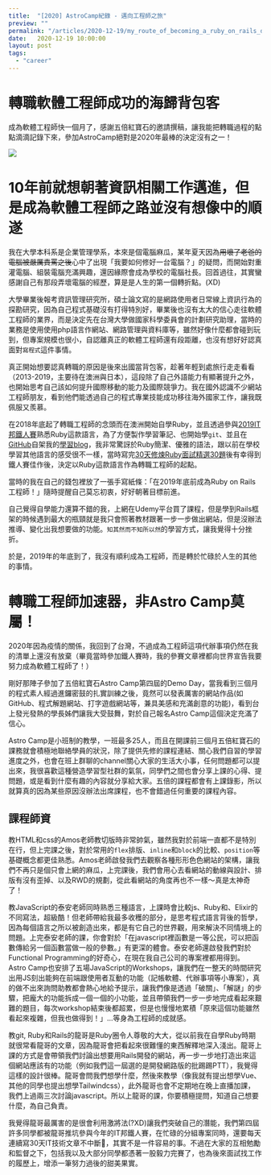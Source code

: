 ```yaml
---
title:  "[2020] AstroCamp紀錄 - 邁向工程師之旅"
preview: ""
permalink: "/articles/2020-12-19/my_route_of_becoming_a_ruby_on_rails_developer"
date:   2020-12-19 10:00:00
layout: post
tags: 
  - "career"   
---
```


# 轉職軟體工程師成功的海歸背包客

成為軟體工程師快一個月了，感謝五倍紅寶石的邀請撰稿，讓我能把轉職過程的點點滴滴記錄下來，參加AstroCamp絕對是2020年最棒的決定沒有之一！

![](https://i.imgur.com/6YDNVdK.jpg)

# 10年前就想朝著資訊相關工作邁進，但是成為軟體工程師之路並沒有想像中的順遂

我在大學本科系是企業管理學系，本來是個電腦麻瓜，某年夏天因為~~用壞了老爸的電腦被嚴厲責罵之後~~心中了出現「我要如何修好一台電腦？」的疑問，而開始對重灌電腦、組裝電腦充滿興趣，還因緣際會成為學校的電腦社長。回首過往，其實蠻感謝自己有那段弄壞電腦的經歷，算是是人生的第一個轉折點。(XD)  

大學畢業後報考資訊管理研究所，碩士論文寫的是網路使用者日常線上資訊行為的探勘研究，因為自己程式基礎沒有打得特別好，畢業後也沒有太大的信心走往軟體工程師的業界，而是決定先在台灣大學做國家科學委員會的計劃研究助理，當時的業務是使用使用php語言作網站、網路管理與資料庫等，雖然好像什麼都會碰到玩到，但專案規模也很小，自認離真正的軟體工程師還有段距離，也沒有想好好認真面對`寫程式`這件事情。  

真正開始想要認真轉職的原因是後來出國當背包客，趁著年輕到處旅行走走看看（2013-2019，主要待在澳洲與日本），這段除了自己外語能力有顯著提升之外，也開始思考自己該如何提升國際移動的能力及國際競爭力。我在國外認識不少網站工程師朋友，看到他們能透過自己的程式專業技能成功移往海外國家工作，讓我既佩服又羨慕。


在2018年底起了轉職工程師的念頭而在澳洲開始自學Ruby，並且透過參與[2019IT邦鐵人賽](https://ithelp.ithome.com.tw/users/20111177/ironman/1613)熟悉Ruby這款語言，為了方便製作學習筆記、也開始學`git`、並且在[GitHub](https://github.com/tingtinghsu/blog)自架我的[學習blog](https://tingtinghsu.github.io/blog/)，我非常驚訝於Ruby簡潔、優雅的語法，跟以前在學校學習其他語言的感受很不一樣，當時寫完[30天修煉Ruby面試精選30題](https://ithelp.ithome.com.tw/users/20111177/ironman/1613)後有幸得到鐵人賽佳作後，決定以Ruby這款語言作為轉職工程師的起點。

當時的我在自己的錢包裡放了一張手寫紙條：「在2019年底前成為Ruby on Rails工程師！」隨時提醒自己莫忘初衷，好好朝著目標前進。

自己覺得自學能力還算不錯的我，上網在Udemy平台買了課程，但是學到Rails框架的時候遇到最大的瓶頸就是我只會照著教材跟著一步一步做出網站，但是沒辦法推導、變化出我想要做的功能。`知其然而不知所以然`的學習方式，讓我覺得十分挫折。

於是，2019年的年底到了，我沒有順利成為工程師，而是轉於忙碌於人生的其他的事情。

# 轉職工程師加速器，非Astro Camp莫屬！

2020年因為疫情的關係，我回到了台灣，不過成為工程師這項代辦事項仍然在我的清單上還沒有放棄（畢竟當時參加鐵人賽時，我的參賽文章裡都向世界宣告我要努力成為軟體工程師了！）

剛好那陣子參加了五倍紅寶石Astro Camp第四屆的Demo Day，當我看到三個月的程式素人經過進鑼密鼓的扎實訓練之後，竟然可以發表厲害的網站作品(如GitHub、程式解題網站、打字遊戲網站等，兼具美感和充滿創意的功能)，看到台上發光發熱的學長姊們讓我大受鼓舞，對於自己報名Astro Camp這個決定充滿了信心。

Astro Camp是小班制的教學，一班最多25人，而且在開課前三個月五倍紅寶石的課務就會積極地聯絡學員的狀況，除了提供先修的課程連結、關心我們自習的學習進度之外，也會在班上群聊的channel關心大家的生活大小事，任何問題都可以提出來，我很喜歡這種營造學習型社群的氣氛，同學們之間也會分享上課的心得、提問題，或是看到什麼有趣的內容就分享給大家。五倍的課程都會有上課錄影，所以就算真的因為某些原因沒辦法出席課程，也不會錯過任何重要的課程內容。

## 課程師資

教HTML和css的Amos老師教切版時非常帥氣，雖然我對於前端一直都不是特別在行，但上完課之後，對於常用的`flex`排版、`inline`和`block`的比較、`position`等基礎概念都更佳熟悉。Amos老師啟發我們去觀察各種形形色色網站的架構，讓我們不再只是個只會上網的麻瓜，上完課後，我們會用心去看網站的動線與設計、排版有沒有歪掉、以及RWD的規劃，從此看網站的角度再也不一樣～真是太神奇了！

教JavaScript的泰安老師同時熟悉三種語言，上課時會比較js、Ruby和、Elixir的不同寫法，超級酷！但老師帶給我最多收穫的部分，是思考程式語言背後的哲學，因為每個語言之所以被創造出來，都是有它自己的世界觀，用來解決不同情境上的問題。上完泰安老師的課，你會對於「在javascript裡函數是一等公民，可以把函數傳給另一個函數當做一般的參數。」有更深的體會。泰安老師還啟發我們對於Functional Programming的好奇心，在現在我自己公司的專案裡都用得到。Astro Camp也安排了五場JavaScript的Workshops，讓我們在一整天的時間研究出用JS刻出能夠在前端跟使用者互動的功能（記帳軟體、代辦事項等小專案），真的做不出來詢問助教都會熱心地給予提示，讓我們像是透過「破關」、「解謎」的步驟，把龐大的功能拆成一個一個的小功能，並且帶領我們一步一步地完成看起來艱難的題目，每次workshop結束後都超累，但是也慢慢地累積「原來這個功能雖然看起來複雜，但我也做得到！」...等身為工程師的成就感。


教git, Ruby和Rails的龍哥是Ruby圈令人尊敬的大大，從以前我在自學Ruby時期就很常看龍哥的文章，因為龍哥會把看起來很難懂的東西解釋地深入淺出。龍哥上課的方式是會帶領我們討論出想要用Rails開發的網站，再一步一步地打造出來這個網站應該有的功能（例如我們這一屆選的是開發網路版的批踢踢PTT），我覺得這樣的設計很棒。龍哥會問我們想學什麼，然後來教學（像我就有提出想學Vue、其他的同學也提出想學Tailwindcss），此外龍哥也會不定期地在晚上直播加課，我們上過兩三次討論javascript。所以上龍哥的課，你要積極提問，知道自己想要什麼，為自己負責。

我覺得龍哥最厲害的是很會利用激將法(?XD)讓我們突破自己的潛能，我們第四屆許多同學都被龍哥推坑參與今年的IT邦鐵人賽，在忙碌的分組專案同時，還要每天連續寫30天IT技術文章不中斷，其實不是一件容易的事。不過在大家的互相勉勵和監督之下，包括我以及大部分同學都憑著一股毅力完賽了，也為後來面試找工作的履歷上，增添一筆努力過後的甜美果實。




